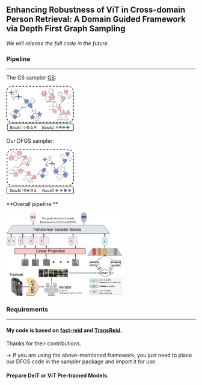 ## Enhancing Robustness of ViT in Cross-domain Person Retrieval: A Domain Guided Framework via Depth First Graph Sampling


*We will release the full code in the future.*

### Pipeline

---

The GS sampler [GS](https://github.com/ShengcaiLiao/QAConv): 

<img src="figures/f2a.png" alt="图2" style="zoom:30%;" />

Our DFGS sampler:  

<img src="figures/f2b.png" alt="图2" style="zoom:30%;" />

**Overall pipeline  **

<img src="figures/f2c.png" alt="图2" style="zoom: 30%;" />





### Requirements

---

#### My code is based on [fast-reid](https://github.com/JDAI-CV/fast-reid) and [TransReid](https://github.com/damo-cv/TransReID).

Thanks for their contributions.

-> If you are using the above-mentioned framework, you just need to place  our DFGS code in the sampler package and import it for use.



#### Prepare DeiT or ViT Pre-trained Models.



